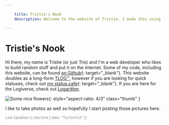 ```yaml
---

    title: Tristie's Nook
    description: Welcome to the website of Tristie. I made this using love and a whole lotta markdown files.

---
```


# Tristie's Nook

Hi there, my name is Tristie (or just Tris) and I'm a web developer who likes to build random stuff and put it on the internet. Some of my code, including this website, can be found [on Github](https://github.com/Tristie){: target="_blank"}. This website doubles as a long-form [TLOG™](/tlog), however if you are looking for quick statuses, check out [my status.cafe](https://status.cafe/users/tristie){: target="_blank"}. If you are here for the Logiverse, check out [Logarithm](/logarithm/).

<p></p>

![Some nice flowers](/assets/img/pinkflowers_small.webp){: style="aspect-ratio: 4/3" class="thumb" }

I like to take photos as well so hopefully I start posting those pictures here.

<small style="opacity:0.5">
    Last Updated {{ site.time | date: "%y%m%d" }}
</small>